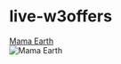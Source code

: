 # live-w3offers

<a href="https://clnk.in/lekf" target="_blank">Mama Earth</a><br/>
![Mama Earth](https://cdn0.cuelinks.com/campaigns/3787/medium/Mamaearth.png?1555390334)
